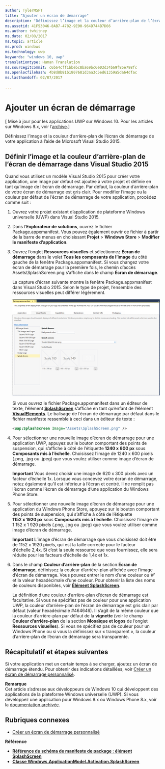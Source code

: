 ```yaml
---
author: TylerMSFT
title: "Ajouter un écran de démarrage"
description: "Définissez l’image et la couleur d’arrière-plan de l’écran de démarrage de votre application à l’aide de Microsoft Visual Studio 2015."
ms.assetid: 41F53046-8AB7-4782-9E90-964D744B7D66
ms.author: twhitney
ms.date: 02/08/2017
ms.topic: article
ms.prod: windows
ms.technology: uwp
keywords: "windows 10, uwp"
translationtype: Human Translation
ms.sourcegitcommit: c6b64cff1bbebc8ba69bc6e03d34b69f85e798fc
ms.openlocfilehash: 4b8d8b81b1807681d3aa3c5ed61359a5da64dfac
ms.lasthandoff: 02/07/2017

---
```


# <a name="add-a-splash-screen"></a>Ajouter un écran de démarrage


\[ Mise à jour pour les applications UWP sur Windows 10. Pour les articles sur Windows 8.x, voir l’[archive](http://go.microsoft.com/fwlink/p/?linkid=619132).\]


Définissez l’image et la couleur d’arrière-plan de l’écran de démarrage de votre application à l’aide de Microsoft Visual Studio 2015.

## <a name="set-the-splash-screen-image-and-background-color-in-visual-studio-2015"></a>Définir l’image et la couleur d’arrière-plan de l’écran de démarrage dans Visual Studio 2015


Quand vous utilisez un modèle Visual Studio 2015 pour créer votre application, une image par défaut est ajoutée à votre projet et définie en tant qu’image de l’écran de démarrage. Par défaut, la couleur d’arrière-plan de votre écran de démarrage est gris clair. Pour modifier l’image ou la couleur par défaut de l’écran de démarrage de votre application, procédez comme suit :

1.  Ouvrez votre projet existant d’application de plateforme Windows universelle (UWP) dans Visual Studio 2015.
2.  Dans l’**Explorateur de solutions**, ouvrez le fichier Package.appxmanifest. Vous pouvez également ouvrir ce fichier à partir de la barre de menus en choisissant **Projet** &gt; **Windows Store** &gt; **Modifier le manifeste d’application**.
3.  Ouvrez l’onglet **Ressources visuelles** et sélectionnez **Écran de démarrage** dans le volet **Tous les composants de l’image** du côté gauche de la fenêtre Package.appxmanifest. Si vous changez votre écran de démarrage pour la première fois, le chemin d’accès Assets\SplashScreen.png s’affiche dans le champ **Écran de démarrage**.

    La capture d’écran suivante montre la fenêtre Package.appxmanifest dans Visual Studio 2015. Selon le type de projet, l’ensemble des ressources visuelles peut différer légèrement.

    ![une capture d’écran de la fenêtre Package.appxmanifest dans Visual Studio 2013.](images/appmanifest.png)

    Si vous ouvrez le fichier Package.appxmanifest dans un éditeur de texte, l’élément [**SplashScreen**](https://msdn.microsoft.com/library/windows/apps/br211467) s’affiche en tant qu’enfant de l’élément [**VisualElements**](https://msdn.microsoft.com/library/windows/apps/br211471). Le balisage de l’écran de démarrage par défaut dans le fichier manifeste ressemble à ceci dans un éditeur de texte :

    ```xml
    <uap:SplashScreen Image="Assets\SplashScreen.png" />
    ```

4.  Pour sélectionner une nouvelle image d’écran de démarrage pour une application UWP, appuyez sur le bouton comportant des points de suspension, qui s’affiche à côté de l’étiquette **1240 x 600 px** sous **Composants mis à l’échelle**. Choisissez l’image de 1240 x 600 pixels (.png, .jpg ou .jpeg) que vous voulez utiliser comme image d’écran de démarrage.

    **Important**  Vous devez choisir une image de 620 x 300 pixels avec un facteur d’échelle 1x. Lorsque vous concevez votre écran de démarrage, notez également qu’il est inférieur à l’écran et centré. Il ne remplit pas l’écran comme l’écran de démarrage d’une application du Windows Phone Store.

     

5.  Pour sélectionner une nouvelle image d’écran de démarrage pour une application du Windows Phone Store, appuyez sur le bouton comportant des points de suspension, qui s’affiche à côté de l’étiquette **1152 x 1920 px** sous **Composants mis à l’échelle**. Choisissez l’image de 1 152 x 1 920 pixels (.png, .jpg ou .jpeg) que vous voulez utiliser comme image d’écran de démarrage.

    **Important**  L’image d’écran de démarrage que vous choisissez doit être de 1152 x 1920 pixels, qui est la taille correcte pour le facteur d’échelle 2,4x. Si c’est la seule ressource que vous fournissez, elle sera réduite pour les facteurs d’échelle de 1,4x et 1x.

     

6.  Dans le champ **Couleur d’arrière-plan** de la section **Écran de démarrage**, définissez la couleur d’arrière-plan affichée avec l’image d’écran de démarrage. Vous pouvez entrer le nom d’une couleur ou ’\#’ et la valeur hexadécimale d’une couleur. Pour obtenir la liste des noms de couleurs disponibles, voir [**Élément SplashScreen**](https://msdn.microsoft.com/library/windows/apps/br211467).

    La définition d’une couleur d’arrière-plan d’écran de démarrage est facultative. Si vous ne spécifiez pas de couleur pour une application UWP, la couleur d’arrière-plan de l’écran de démarrage est gris clair par défaut (valeur hexadécimale \#464646). Il s’agit de la même couleur que la couleur d’arrière-plan par défaut de la **vignette** (voir le champ **Couleur d’arrière-plan** de la section **Mosaïque et logos** de l’onglet **Ressources visuelles**). Si vous ne spécifiez pas de couleur pour un Windows Phone ou si vous la définissez sur « transparent », la couleur d’arrière-plan de l’écran de démarrage sera transparente.

## <a name="summary-and-next-steps"></a>Récapitulatif et étapes suivantes


Si votre application met un certain temps à se charger, ajoutez un écran de démarrage étendu. Pour obtenir des indications détaillées, voir [Créer un écran de démarrage personnalisé](create-a-customized-splash-screen.md).

**Remarque**  
Cet article s’adresse aux développeurs de Windows 10 qui développent des applications de la plateforme Windows universelle (UWP). Si vous développez une application pour Windows 8.x ou Windows Phone 8.x, voir la [documentation archivée](http://go.microsoft.com/fwlink/p/?linkid=619132).

 

## <a name="related-topics"></a>Rubriques connexes

* [Créer un écran de démarrage personnalisé](create-a-customized-splash-screen.md)

**Référence**

* [**Référence du schéma de manifeste de package : élément SplashScreen**](https://msdn.microsoft.com/library/windows/apps/br211467)
* [**Classe Windows.ApplicationModel.Activation.SplashScreen**](https://msdn.microsoft.com/library/windows/apps/br224763)

 

 

